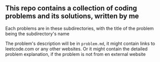 ## This repo contains a collection of coding problems and its solutions, written by me

Each problems are in these subdirectories, with the title of the problem being the subdirectory's name

The problem's description will be in `problem.md`, it might contain links to leetcode.com or any other websites. Or it might contain the detailed problem explanation, if the problem is not from en external website

